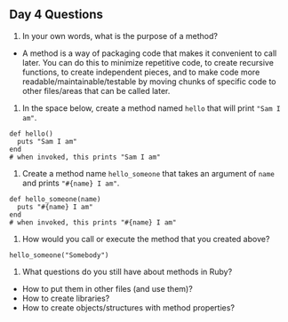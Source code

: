 ## Day 4 Questions

1. In your own words, what is the purpose of a method?
  * A method is a way of packaging code that makes it convenient to call later. You can do this to minimize repetitive code, to create recursive functions, to create independent pieces, and to make code more readable/maintainable/testable by moving chunks of specific code to other files/areas that can be called later.

1. In the space below, create a method named `hello` that will print `"Sam I am"`.
  ```
  def hello()
    puts "Sam I am"
  end
  # when invoked, this prints "Sam I am"
  ```

1. Create a method name `hello_someone` that takes an argument of `name` and prints `"#{name} I am"`.
  ```
  def hello_someone(name)
    puts "#{name} I am"
  end
  # when invoked, this prints "#{name} I am"
  ```

1. How would you call or execute the method that you created above?
  ```
  hello_someone("Somebody")
  ```

1. What questions do you still have about methods in Ruby?
  * How to put them in other files (and use them)?
  * How to create libraries?
  * How to create objects/structures with method properties?
